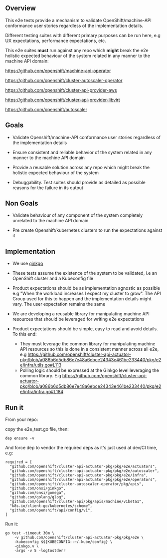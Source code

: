 ## Overview

This e2e tests provide a mechanism to validate OpenShift/machine-API conformance user stories regardless of the implementation details.

Different testing suites with different primary purposes can be run here, e.g UX expectations, performance expectations, etc. 

This e2e suites **must** run against any repo which **might** break the e2e holistic expected behaviour of the system related in any manner to the machine API domain:

https://github.com/openshift/machine-api-operator

https://github.com/openshift/cluster-autoscaler-operator

https://github.com/openshift/cluster-api-provider-aws

https://github.com/openshift/cluster-api-provider-libvirt

https://github.com/openshift/autoscaler

## Goals

- Validate Openshift/machine-API conformance user stories regardless of the implementation details

- Ensure consistent and reliable behavior of the system related in any manner to the machine API domain

- Provide a reusable solution across any repo which might break the holistic expected behaviour of the system

- Debuggability. Test suites should provide as detailed as possible reasons for the failure in its output

## Non Goals

- Validate behaviour of any component of the system completely unrelated to the machine API domain

- Pre create Openshift/kubernetes clusters to run the expectations against it

## Implementation

- We use [ginkgo](https://onsi.github.io/ginkgo/)

- These tests assume the existence of the system to be validated, i.e an OpenShift cluster and a Kubeconfig file

- Product expectations should be as implementation agnostic as possible e.g "When the workload increases I expect my cluster to grow".
The API Group used for this to happen and the implementation details might vary. The user expectation remains the same

- We are developing a reusable library for manipulating machine API resources that should be leveraged for writing e2e expectations

- Product expectations should be simple, easy to read and avoid details. To this end:
  - They must leverage the common library for manipulating machine API resources so this is done in a consistent manner across all e2e, e.g https://github.com/openshift/cluster-api-actuator-pkg/blob/a086b6d5db86e7e48a6ebce24343e461be233440/pkg/e2e/infra/utils.go#L113
  - Polling logic should be expressed at the Ginkgo level leveraging the common library. E.g https://github.com/openshift/cluster-api-actuator-pkg/blob/a086b6d5db86e7e48a6ebce24343e461be233440/pkg/e2e/infra/infra.go#L184 

## Run it

From your repo:

copy the e2e_test.go file, then:

`dep ensure -v`

And force dep to vendor the required deps as it's just used at dev/CI time, e.g:

```
required = [
  "github.com/openshift/cluster-api-actuator-pkg/pkg/e2e/actuators",
  "github.com/openshift/cluster-api-actuator-pkg/pkg/e2e/autoscaler",
  "github.com/openshift/cluster-api-actuator-pkg/pkg/e2e/infra",
  "github.com/openshift/cluster-api-actuator-pkg/pkg/e2e/operators",
  "github.com/openshift/cluster-autoscaler-operator/pkg/apis",
  "github.com/onsi/ginkgo",
  "github.com/onsi/gomega",
  "github.com/golang/glog",
  "github.com/openshift/cluster-api/pkg/apis/machine/v1beta1",
  "k8s.io/client-go/kubernetes/scheme",
  "github.com/openshift/api/config/v1",
]
```

Run it:

```
go test -timeout 30m \
    -v github.com/openshift/cluster-api-actuator-pkg/pkg/e2e \
    -kubeconfig $${KUBECONFIG:-~/.kube/config} \
    -ginkgo.v \
    -args -v 5 -logtostderr
```
